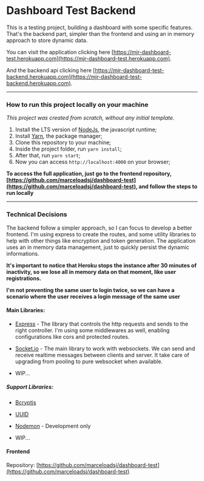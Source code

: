 # Dashboard Test Backend

This is a testing project, building a dashboard with some specific features.
That's the backend part, simpler than the frontend and using an in memory approach to store dynamic data.

You can visit the application clicking here [https://mjr-dashboard-test.herokuapp.com](https://mjr-dashboard-test.herokuapp.com).

And the backend api clicking here [https://mjr-dashboard-test-backend.herokuapp.com](https://mjr-dashboard-test-backend.herokuapp.com).

---

### How to run this project locally on your machine

_This project was created from scratch, without any initial template._

1. Install the LTS version of [NodeJs](https://nodejs.org/en/), the javascript runtime;
2. Install [Yarn](https://yarnpkg.com/), the package manager;
3. Clone this repository to your machine;
4. Inside the project folder, run `yarn install`;
5. After that, run `yarn start`;
6. Now you can access `http://localhost:4000` on your browser;

**To access the full application, just go to the frontend repository, [https://github.com/marceloadsj/dashboard-test](https://github.com/marceloadsj/dashboard-test), and follow the steps to run locally**

---

### Technical Decisions

The backend follow a simpler approach, so I can focus to develop a better frontend. I'm using express to create the routes, and some utility libraries to help with other things like encryption and token generation. The application uses an in memory data management, just to quickly persist the dynamic informations.

**It's important to notice that Heroku stops the instance after 30 minutes of inactivity, so we lose all in memory data on that moment, like user registrations.**

**I'm not preventing the same user to login twice, so we can have a scenario where the user receives a login message of the same user**

#### Main Libraries:

- [Express](https://expressjs.com/) - The library that controls the http requests and sends to the right controller. I'm using some middlewares as well, enabling configurations like cors and protected routes.

- [Socket.io](https://socket.io/) - The main library to work with websockets. We can send and receive realtime messages between clients and server. It take care of upgrading from pooling to pure websocket when available.

- WIP...

##### Support Libraries:

- [Bcryptjs](https://www.npmjs.com/package/bcryptjs)
- [UUID](https://www.npmjs.com/package/uuid)
- [Nodemon](https://www.npmjs.com/package/nodemon) - Development only

- WIP...

#### Frontend

Repository:
[https://github.com/marceloadsj/dashboard-test](https://github.com/marceloadsj/dashboard-test)
